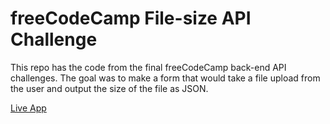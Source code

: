 # freeCodeCamp File-size API Challenge

This repo has the code from the final freeCodeCamp back-end API challenges. The goal was to make a form that would take a file upload from the user and output the size of the file as JSON.

[Live App](https://field-chanter.gomix.me/)
